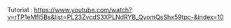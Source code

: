 Tutorial :
https://www.youtube.com/watch?v=rTP1eMfI5Bs&list=PL23ZvcdS3XPLNdRYB_QyomQsShx59tpc-&index=10
